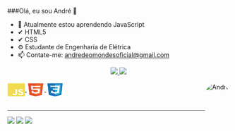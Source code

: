 ###Olá, eu sou André 👋

- 🌱 Atualmente estou aprendendo JavaScript
- ✔ HTML5
- ✔ CSS
- ⚙ Estudante de Engenharia de Elétrica
- 📫 Contate-me: andredeomondesoficial@gmail.com
<div align="center">
  <a href="https://github.com/andredeomondes">
  <img height="180em" src="https://github-readme-stats.vercel.app/api?username=andredeomondes&show_icons=true&theme=light"/>
  <img height="180em" src="https://github-readme-stats.vercel.app/api/top-langs/?username=andredeomondes"/>
</div>
<div style="display: inline_block"><br>
    <img align="center" alt="Andre-Js" height="30" width="40" src="https://raw.githubusercontent.com/devicons/devicon/master/icons/javascript/javascript-plain.svg">
    <img align="center" alt="Andre-HTML" height="30" width="40" src="https://raw.githubusercontent.com/devicons/devicon/master/icons/html5/html5-original.svg">
    <img align="center" alt="Andre-CSS" height="30" width="40" src="https://raw.githubusercontent.com/devicons/devicon/master/icons/css3/css3-original.svg">
  <img align="right" alt="Andre" height="150" style="border-radius:50px;" src="https://yt3.ggpht.com/ytc/AKedOLTE4cBLJPKEQ2nBijEXM52hfu6zge5nx3SFCtyuPQ=s176-c-k-c0x00ffffff-no-rj?width=676&height=676">
  </div><br>
  <hr>
  <div> 
  <a href="https://instagram.com/andrerenkai" target="_blank"><img src="https://img.shields.io/badge/-Instagram-%23E4405F?style=for-the-badge&logo=instagram&logoColor=white" target="_blank"></a>
  <a href = "mailto:andredeomondesoficial@gmail.com"><img src="https://img.shields.io/badge/-Gmail-%23333?style=for-the-badge&logo=gmail&logoColor=white" target="_blank"></a>
  <a href="https://www.linkedin.com/in/andredeomondes" target="_blank"><img src="https://img.shields.io/badge/-LinkedIn-%230077B5?style=for-the-badge&logo=linkedin&logoColor=white" target="_blank"></a> 
</div>
